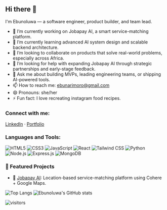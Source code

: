## Hi there 👋

<!--
**EbunoluwaArimoro/EbunoluwaArimoro** is a ✨ _special_ ✨ repository because its `README.md` (this file) appears on your GitHub profile.

Here are some ideas to get you started:
-->
I'm Ebunoluwa — a software engineer, product builder, and team lead.

- 🔭 I’m currently working on Jobapay AI, a smart service-matching platform.
- 🌱 I’m currently learning advanced AI system design and scalable backend architecture.
- 👯 I’m looking to collaborate on products that solve real-world problems, especially across Africa.
- 🤔 I’m looking for help with expanding Jobapay AI through strategic partnerships and early-stage feedback.
- 💬 Ask me about building MVPs, leading engineering teams, or shipping AI-powered tools.
- 📫 How to reach me: ebunarimoro@gmail.com
- 😄 Pronouns: she/her
- ⚡ Fun fact: I love recreating instagram food recipes.

### Connect with me:
[LinkedIn](https://www.linkedin.com/in/ebunoluwaarimoro) · [Portfolio](https://www.ebunoluwa-arimoro.com/)

### Languages and Tools:
![HTML5](https://img.shields.io/badge/html5-%23E34F26.svg?&style=flat&logo=html5&logoColor=white)
![CSS3](https://img.shields.io/badge/css3-%231572B6.svg?&style=flat&logo=css3&logoColor=white)
![JavaScript](https://img.shields.io/badge/javascript-%23323330.svg?&style=flat&logo=javascript&logoColor=%23F7DF1E)
![React](https://img.shields.io/badge/react-%2320232a.svg?&style=flat&logo=react&logoColor=%2361DAFB)
![Tailwind CSS](https://img.shields.io/badge/tailwindcss-%2306B6D4.svg?&style=flat&logo=tailwind-css&logoColor=white)
![Python](https://img.shields.io/badge/python-%23323330.svg?&style=flat&logo=python&logoColor=yellow)
![Node.js](https://img.shields.io/badge/node.js-%23339933.svg?&style=flat&logo=node.js&logoColor=white)
![Express.js](https://img.shields.io/badge/express.js-%23404d59.svg?&style=flat&logo=express&logoColor=white)
![MongoDB](https://img.shields.io/badge/mongodb-%2347A248.svg?&style=flat&logo=mongodb&logoColor=white)

### 🚀 Featured Projects
- 🔗 [Jobapay AI]([https://github.com/yourusername/jobapay-ai](https://github.com/EbunoluwaArimoro/jobapay-ai-service-matcher)): Location-based service-matching platform using Cohere + Google Maps.

![Top Langs](https://github-readme-stats.vercel.app/api/top-langs/?username=EbunoluwaArimoro&layout=compact)
![Ebunoluwa's GitHub stats](https://github-readme-stats.vercel.app/api?username=EbunoluwaArimoro&show_icons=true&include_all_commits=true&count_private=true&hide_title=true)

![visitors](https://visitor-badge.laobi.icu/badge?page_id=YourUsername.YourUsername)


